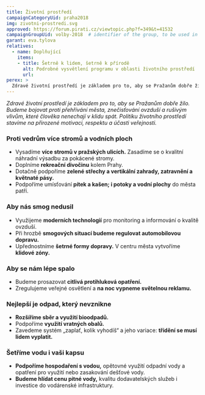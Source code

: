 ```yaml
---
title: Životní prostředí
campaignCategoryUid: praha2018
img: zivotni-prostredi.svg
approved: https://forum.pirati.cz/viewtopic.php?f=349&t=41532
campaignGroupUid: volby-2018  # identifier of the group, to be used in program point
garant: eva.tylova
relatives:
  - name: Doplňující
    items:
    - title: Šetrně k lidem, šetrně k přírodě
      alt: Podrobné vysvětlení programu v oblasti životního prostředí
      url: 
perex: >
  Zdravé životní prostředí je základem pro to, aby se Pražanům dobře žilo. Budeme bojovat proti přehřívání města, znečisťování ovzduší a rušivým vlivům, které člověka nenechají v klidu spát. Politiku životního prostředí stavíme na přirozené motivaci, respektu a účasti veřejnosti.
---
```


*Zdravé životní prostředí je základem pro to, aby se Pražanům dobře žilo. Budeme
bojovat proti přehřívání města, znečisťování ovzduší a rušivým vlivům, které člověka
nenechají v klidu spát. Politiku životního prostředí stavíme na přirozené motivaci,
respektu a účasti veřejnosti.*

### Proti vedrům více stromů a vodních ploch

* Vysadíme **více stromů v pražských ulicích.** Zasadíme se o kvalitní náhradní
výsadbu za pokácené stromy.
* Doplníme **rekreační divočinu** ​kolem Prahy.
* Dotačně podpoříme **zelené střechy a vertikální zahrady, zatravnění a květnaté pásy​.**
* Podpoříme umísťování **pítek a kašen; i potoky a vodní plochy** ​do města patří.

### Aby nás smog nedusil

* Využijeme **moderních technologií**​ pro monitoring a informování o kvalitě ovzduší.
* Při hrozbě **smogových situací budeme regulovat automobilovou dopravu​.**
* Upřednostníme **šetrné formy dopravy.** ​V centru města vytvoříme **klidové zóny​.**

### Aby se nám lépe spalo

* Budeme prosazovat **citlivá protihluková opatření.**
* Zregulujeme veřejné osvětlení a **na noc vypneme světelnou reklamu.**

### Nejlepší je odpad, který nevznikne

* **Rozšíříme sběr a využití bioodpadů.**
* Podpoříme **využití vratných obalů​.**
* Zavedeme systém „zaplať, kolik vyhodíš“ a jeho variace: **třídění se musí lidem vyplatit​.**

### Šetříme vodu i vaši kapsu

* **Podpoříme hospodaření s vodou​,** opětovné využití odpadní vody a opatření pro
využití nebo zasakování dešťové vody.
* **Budeme hlídat cenu pitné vody,** ​kvalitu dodavatelských služeb i investice do
vodárenské infrastruktury.

